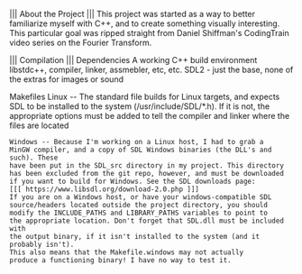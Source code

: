 

 ||| About the Project |||
	This project was started as a way to better familiarize myself with
C++, and to create something visually interesting. This particular
goal was ripped straight from Daniel Shiffman's CodingTrain video
series on the Fourier Transform. 

 ||| Compilation |||
 Dependencies
 	A working C++ build environment
 		libstdc++, compiler, linker, assmebler, etc, etc.
 	SDL2	- just the base, none of the extras for images or sound
 
 Makefiles
 	Linux -- The standard file builds for Linux targets, and expects
 	SDL to be installed to the system (/usr/include/SDL/*.h). 
 	If it is not, the appropriate options must be added to tell
 	the compiler and linker where the files are located
 	
 	Windows -- Because I'm working on a Linux host, I had to grab a
 	MinGW compiler, and a copy of SDL Windows binaries (the DLL's and such). These
 	have been put in the SDL_src directory in my project. This directory
 	has been excluded from the git repo, however, and must be downloaded
 	if you want to build for Windows. See the SDL downloads page: 
 	[[[ https://www.libsdl.org/download-2.0.php ]]]
 	If you are on a Windows host, or have your windows-compatible SDL
 	source/headers located outside the project directory, you should
 	modify the INCLUDE_PATHS and LIBRARY_PATHS variables to point to
 	the appropriate location. Don't forget that SDL.dll must be included with
 	the output binary, if it isn't installed to the system (and it probably isn't). 
 	This also means that the Makefile.windows may not actually 
 	produce a functioning binary! I have no way to test it. 
 
